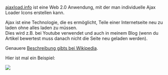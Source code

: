 <!--
.. title: Ajax Loader Icon
.. slug: 165-ajax-loader-icon
.. date: 2007-06-24 19:31:23
.. tags: Internet
.. description: 
.. type: text
-->

[ajaxload.info](http://www.ajaxload.info/) ist eine Web 2.0 Anwendung, mit der man individuelle Ajax Loader Icons erstellen kann.
<!-- TEASER_END -->

Ajax ist eine Technologie, die es ermöglicht, Teile einer Internetseite neu zu laden ohne alles laden zu müssen.  
Dies wird z.B. bei Youtube verwendet und auch in meinem Blog (wenn du Artikel bewertest muss danach nicht die Seite neu geladen werden).

Genauere [Beschreibung gibts bei Wikipedia](http://de.wikipedia.org/wiki/Ajax_%28Programmierung%29).

Hier ist mal ein Beispiel:

![](/images/al.gif)

